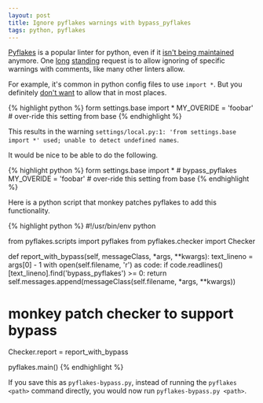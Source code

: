 ```yaml
---
layout: post
title: Ignore pyflakes warnings with bypass_pyflakes
tags: python, pyflakes
---
```


[Pyflakes](https://github.com/kevinw/pyflakes) is a popular linter for python, even if it [isn't being maintained](https://github.com/kevinw/pyflakes/commits/master) anymore. One [long](http://stackoverflow.com/questions/5033727/how-do-i-get-pyflakes-to-ignore-a-statement) [standing](https://github.com/kevinw/pyflakes/pull/22) request is to allow ignoring of specific warnings with comments, like many other linters allow.

For example, it's common in python config files to use `import *`. But you definitely [don't want](http://pythonconquerstheuniverse.wordpress.com/2011/03/28/why-import-star-is-a-bad-idea/) to allow that in most places.

{% highlight python %}
form settings.base import *
MY_OVERIDE = 'foobar'  # over-ride this setting from base
{% endhighlight %}

This results in the warning `settings/local.py:1: 'from settings.base import *' used; unable to detect undefined names`.

It would be nice to be able to do the following.

{% highlight python %}
form settings.base import *  # bypass_pyflakes
MY_OVERIDE = 'foobar'  # over-ride this setting from base
{% endhighlight %}

Here is a python script that monkey patches pyflakes to add this functionality.

{% highlight python %}
#!/usr/bin/env python

from pyflakes.scripts import pyflakes
from pyflakes.checker import Checker


def report_with_bypass(self, messageClass, *args, **kwargs):
    text_lineno = args[0] - 1
    with open(self.filename, 'r') as code:
        if code.readlines()[text_lineno].find('bypass_pyflakes') >= 0:
            return
    self.messages.append(messageClass(self.filename, *args, **kwargs))

# monkey patch checker to support bypass
Checker.report = report_with_bypass

pyflakes.main()
{% endhighlight %}

If you save this as `pyflakes-bypass.py`, instead of running the `pyflakes <path>` command directly, you would now run `pyflakes-bypass.py <path>`.
